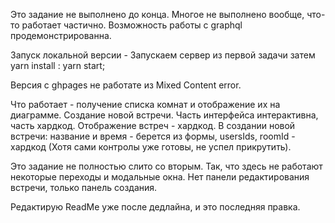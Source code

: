 Это задание не выполнено до конца. Многое не выполнено вообще, что-то работает частично. Возможность работы с graphql продемонстрированна.

Запуск локальной версии - 
  Запускаем сервер из первой задачи затем 
   yarn install : yarn start;

Версия с ghpages не работате из Mixed Content error. 

 Что работает - получение списка комнат и отображение их на диаграмме. Создание новой встречи.
 Часть интерфейса интерактивна, часть хардкод.
 Отображение встреч - хардкод. В создании новой  встречи: название и время - берется из формы, usersIds, roomId - хардкод (Хотя сами контролы уже готовы, не успел прикрутить).

Это задание не полностью слито со вторым. Так, что здесь не работают некоторые переходы и модальные окна. Нет панели редактирования встречи, только панель создания.

Редактирую ReadMe уже после дедлайна, и это последняя правка.
